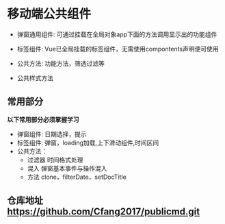 # 移动端公共组件
 
 - 弹窗通用组件: 可通过挂载在全局对象app下面的方法调用显示出的功能组件
     
 - 标签组件: Vue已全局挂载的标签组件，无需使用compontents声明便可使用
   
 - 公共方法: 功能方法，筛选过滤等
 
 - 公共样式方法


## 常用部分
  **以下常用部分必须掌握学习**

  - 弹窗组件: 日期选择，提示
  - 标签组件: 弹窗，loading加载,上下滑动组件,时间区间
  - 公共方法： 
    - 过滤器 时间格式处理
    - 混入  弹窗基本事件与操作混入
    - 方法 clone，filterDate，setDocTitle

##  仓库地址 https://github.com/Cfang2017/publicmd.git
